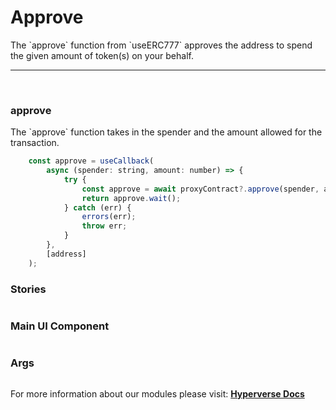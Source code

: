 # Approve

<p> The `approve` function from `useERC777` approves the address to spend the given amount of token(s) on your behalf. </p>

---

<br>

### approve

<p> The `approve` function takes in the spender and the amount allowed for the transaction. </p>

```jsx
	const approve = useCallback(
		async (spender: string, amount: number) => {
			try {
				const approve = await proxyContract?.approve(spender, amount);
				return approve.wait();
			} catch (err) {
				errors(err);
				throw err;
			}
		},
		[address]
	);
```

### Stories

```jsx

```

### Main UI Component

```jsx

```

### Args

```jsx

```

For more information about our modules please visit: [**Hyperverse Docs**](https://docs.hyperverse.dev)
